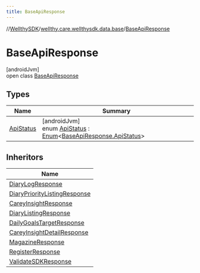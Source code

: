 ```yaml
---
title: BaseApiResponse
---
```

//[WellthySDK](../../../index.html)/[wellthy.care.wellthysdk.data.base](../index.html)/[BaseApiResponse](index.html)



# BaseApiResponse



[androidJvm]\
open class [BaseApiResponse](index.html)



## Types


| Name | Summary |
|---|---|
| [ApiStatus](-api-status/index.html) | [androidJvm]<br>enum [ApiStatus](-api-status/index.html) : [Enum](https://kotlinlang.org/api/latest/jvm/stdlib/kotlin/-enum/index.html)&lt;[BaseApiResponse.ApiStatus](-api-status/index.html)&gt; |


## Inheritors


| Name |
|---|
| [DiaryLogResponse](../../wellthy.care.wellthysdk.data.diary/-diary-log-response/index.html) |
| [DiaryPriorityListingResponse](../../wellthy.care.wellthysdk.data.diary/-diary-priority-listing-response/index.html) |
| [CareyInsightResponse](../../wellthy.care.wellthysdk.data.diary/-carey-insight-response/index.html) |
| [DiaryListingResponse](../../wellthy.care.wellthysdk.data.diary/-diary-listing-response/index.html) |
| [DailyGoalsTargetResponse](../../wellthy.care.wellthysdk.data.diary/-daily-goals-target-response/index.html) |
| [CareyInsightDetailResponse](../../wellthy.care.wellthysdk.data.diary/-carey-insight-detail-response/index.html) |
| [MagazineResponse](../../wellthy.care.wellthysdk.data.magazine/-magazine-response/index.html) |
| [RegisterResponse](../../wellthy.care.wellthysdk.data.onboarding/-register-response/index.html) |
| [ValidateSDKResponse](../../wellthy.care.wellthysdk.data.onboarding/-validate-s-d-k-response/index.html) |

